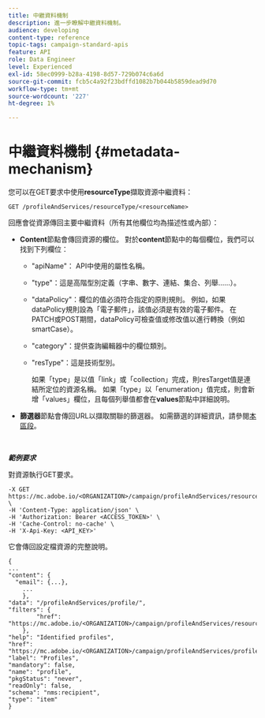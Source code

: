 ```yaml
---
title: 中繼資料機制
description: 進一步瞭解中繼資料機制。
audience: developing
content-type: reference
topic-tags: campaign-standard-apis
feature: API
role: Data Engineer
level: Experienced
exl-id: 58ec0999-b28a-4198-8d57-729b074c6a6d
source-git-commit: fcb5c4a92f23bdffd1082b7b044b5859dead9d70
workflow-type: tm+mt
source-wordcount: '227'
ht-degree: 1%

---
```


# 中繼資料機制 {#metadata-mechanism}

您可以在GET要求中使用&#x200B;**resourceType**&#x200B;擷取資源中繼資料：

`GET /profileAndServices/resourceType/<resourceName>`

回應會從資源傳回主要中繼資料（所有其他欄位均為描述性或內部）：

* **Content**&#x200B;節點會傳回資源的欄位。 對於&#x200B;**content**&#x200B;節點中的每個欄位，我們可以找到下列欄位：

   * &quot;apiName&quot;： API中使用的屬性名稱。
   * &quot;type&quot;：這是高階型別定義（字串、數字、連結、集合、列舉……）。
   * &quot;dataPolicy&quot;：欄位的值必須符合指定的原則規則。 例如，如果dataPolicy規則設為「電子郵件」，該值必須是有效的電子郵件。 在PATCH或POST期間，dataPolicy可檢查值或修改值以進行轉換（例如smartCase）。
   * &quot;category&quot;：提供查詢編輯器中的欄位類別。
   * &quot;resType&quot;：這是技術型別。

     如果「type」是以值「link」或「collection」完成，則resTarget值是連結所定位的資源名稱。
如果「type」以「enumeration」值完成，則會新增「values」欄位，且每個列舉值都會在**values**&#x200B;節點中詳細說明。

* **篩選器**&#x200B;節點會傳回URL以擷取關聯的篩選器。 如需篩選的詳細資訊，請參閱[本區段](../../api/using/filtering.md)。

<!-- créer une section au même niveau sur les liens -->
<!-- dans l'exemple: birthdate, email +  mettre 2 liens : un de type 1-1 , 1-N
si on prend l'exemple de l'org unit, on aura un bon exemple lien -->
<!-- plus reparler du node Data -->

<br/>

***範例要求***

對資源執行GET要求。

```
-X GET https://mc.adobe.io/<ORGANIZATION>/campaign/profileAndServices/resourceType/profile \
-H 'Content-Type: application/json' \
-H 'Authorization: Bearer <ACCESS_TOKEN>' \
-H 'Cache-Control: no-cache' \
-H 'X-Api-Key: <API_KEY>'
```

它會傳回設定檔資源的完整說明。

```
{
...
"content": {
  "email": {...},
    ...
    },
"data": "/profileAndServices/profile/",
"filters": {
        "href": "https://mc.adobe.io/<ORGANIZATION>/campaign/profileAndServices/resourceType/<PKEY>"
    },
"help": "Identified profiles",
"href": "https://mc.adobe.io/<ORGANIZATION>/campaign/profileAndServices/profile/metadata",
"label": "Profiles",
"mandatory": false,
"name": "profile",
"pkgStatus": "never",
"readOnly": false,
"schema": "nms:recipient",
"type": "item"
}
```
